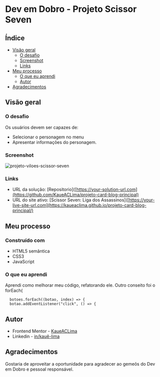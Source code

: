 # Dev em Dobro - Projeto Scissor Seven

## Índice

- [Visão geral](#visão-geral)
  - [O desafio](#o-desafio)
  - [Screenshot](#screenshot)
  - [Links](#links)
- [Meu processo](#meu-processo)
  - [O que eu aprendi](#o-que-eu-aprendi)
  - [Autor](#autor)
- [Agradecimentos](#agradecimentos)

## Visão geral

### O desafio

Os usuários devem ser capazes de:

- Selecionar o personagem no menu
- Apresentar informações do personagem.


### Screenshot

![projeto-viloes-scissor-seven](https://github.com/KaueACLima/projeto-card-blog-principal/assets/56000639/b4da24c4-e830-46e9-a00e-526685bfac5b)


### Links

- URL da solução: [Repositorio]([https://your-solution-url.com](https://github.com/KaueACLima/projeto-card-blog-principal)
- URL do site ativo: [Scissor Seven: Liga dos Assassinos]([https://your-live-site-url.com](https://kaueaclima.github.io/projeto-card-blog-principal/)

## Meu processo

### Construído com

- HTML5 semântica
- CSS3
- JavaScript

### O que eu aprendi

Aprendi como melhorar meu código, refatorando ele. Outro conseito foi o forEach(

```Js
  botoes.forEach((botao, index) => {
  botao.addEventListener("click", () => {
```

## Autor

- Frontend Mentor - [KaueACLima](https://www.frontendmentor.io/profile/KaueACLima)
- Linkedin - [in/kauê-lima](https://www.linkedin.com/in/kau%C3%AA-lima-234515182/)

## Agradecimentos

Gostaria de aproveitar a oportunidade para agradecer ao gemeõs do Dev em Dobro e pessoal responsável.

